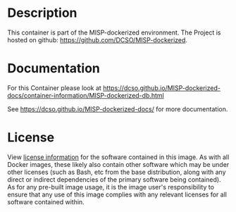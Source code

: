 # Description
This container is part of the MISP-dockerized environment. The Project is hosted on github: https://github.com/DCSO/MISP-dockerized.

# Documentation
For this Container please look at https://dcso.github.io/MISP-dockerized-docs/container-information/MISP-dockerized-db.html

See https://dcso.github.io/MISP-dockerized-docs/ for more documentation.



# License

View [license information](https://github.com/DCSO/MISP-dockerized-db/blob/master/LICENSE) for the software contained in this image.
As with all Docker images, these likely also contain other software which may be under other licenses (such as Bash, etc from the base distribution, along with any direct or indirect dependencies of the primary software being contained).
As for any pre-built image usage, it is the image user's responsibility to ensure that any use of this image complies with any relevant licenses for all software contained within.
